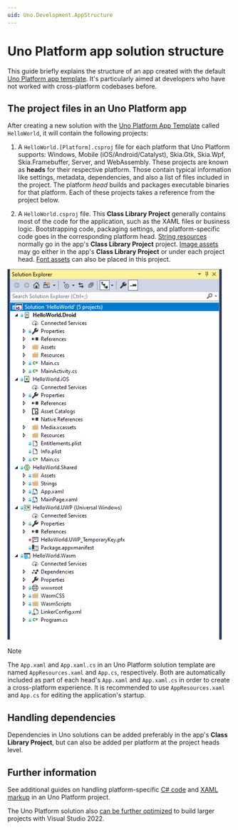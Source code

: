 ```yaml
---
uid: Uno.Development.AppStructure
---
```


# Uno Platform app solution structure

This guide briefly explains the structure of an app created with the default [Uno Platform app template](https://marketplace.visualstudio.com/items?itemName=unoplatform.uno-platform-addin-2022). It's particularly aimed at developers who have not worked with cross-platform codebases before.

## The project files in an Uno Platform app

After creating a new solution with the [Uno Platform App Template](https://marketplace.visualstudio.com/items?itemName=unoplatform.uno-platform-addin-2022) called `HelloWorld`, it will contain the following projects:

1. A `HelloWorld.[Platform].csproj` file for each platform that Uno Platform supports: Windows, Mobile (iOS/Android/Catalyst), Skia.Gtk, Skia.Wpf, Skia.Framebuffer, Server, and WebAssembly. These projects are known as **heads** for their respective platform. Those contain typical information like settings, metadata, dependencies, and also a list of files included in the project. The platform *head* builds and packages executable binaries for that platform. Each of these projects takes a reference from the project below.

2. A `HelloWorld.csproj` file. This **Class Library Project** generally contains most of the code for the application, such as the XAML files or business logic. Bootstrapping code, packaging settings, and platform-specific code goes in the corresponding platform head. [String resources](features/working-with-strings.md) normally go in the app's **Class Library Project** project. [Image assets](features/working-with-assets.md) may go either in the app's **Class Library Project** or under each project head. [Font assets](features/custom-fonts.md) can also be placed in this project.

![Uno Platform solution structure](Assets/solution-structure.png)

> [!NOTE]
> The `App.xaml` and `App.xaml.cs` in an Uno Platform solution template are named `AppResources.xaml` and `App.cs`, respectively. Both are automatically included as part of each head's `App.xaml` and `App.xaml.cs` in order to create a cross-platform experience. It is recommended to use `AppResources.xaml` and `App.cs` for editing the application's startup.

## Handling dependencies

Dependencies in Uno solutions can be added preferably in the app's **Class Library Project**, but can also be added per platform at the project heads level.

## Further information

See additional guides on handling platform-specific [C# code](platform-specific-csharp.md) and [XAML markup](platform-specific-xaml.md) in an Uno Platform project.

The Uno Platform solution also [can be further optimized](xref:Build.Solution.TargetFramework-override) to build larger projects with Visual Studio 2022.
